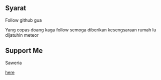 <h2>Syarat</h2>
<p>Follow github gua</p>
<p>Yang copas doang kaga follow semoga diberikan kesengsaraan rumah lu dijatuhin meteor</p> 

<h2>Support Me</h2>
<p>Saweria</p><a href="https://saweria.co/kanzen523">here</a>
